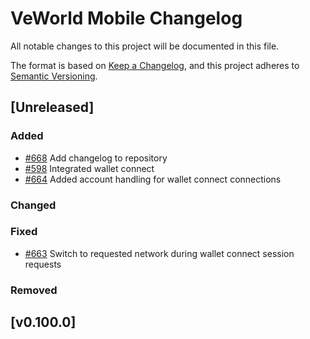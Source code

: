 # VeWorld Mobile Changelog
All notable changes to this project will be documented in this file.

The format is based on [Keep a Changelog](https://keepachangelog.com/en/1.0.0/),
and this project adheres to [Semantic Versioning](https://semver.org/spec/v2.0.0.html).

<!--

Use the following template to create a new Unreleased change log.
## [Unreleased]
### Added

### Changed

### Fixed

### Removed
-->

## [Unreleased]
### Added
- [#668](https://github.com/vechainfoundation/veworld-mobile/issues/668) Add changelog to repository
- [#598](https://github.com/vechainfoundation/veworld-mobile/issues/598) Integrated wallet connect 
- [#664](https://github.com/vechainfoundation/veworld-mobile/issues/664) Added account handling for wallet connect connections

### Changed

### Fixed
- [#663](https://github.com/vechainfoundation/veworld-mobile/issues/663) Switch to requested network during wallet connect session requests

### Removed

## [v0.100.0]